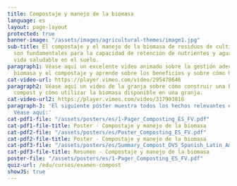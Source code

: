 ```yaml
---
title: Compostaje y manejo de la biomasa
language: es
layout: page-layout
protected: true
banner-image: "/assets/images/agricultural-themes/image1.jpg"
sub-title: El compostaje y el manejo de la biomasa de residuos de cultivos y/o estiércol
  son fundamentales para la capacidad de retención de nutrientes y agua y para una
  vida saludable en el suelo.
paragraph1: Véase aquí un excelente video animado sobre la gestión adecuada de la
  biomasa y el compostaje y aprende sobre los beneficios y sobre cómo hacerlo.
cat-video-url: https://player.vimeo.com/video/295478646
paragraph2: Véase aquí un video de la granja sobre cómo construir una buena pila de
  compost y cómo utilizar la biomasa disponible en una granja.
cat-video-url2: https://player.vimeo.com/video/317903816
paragraph-3: 'El siguiente póster muestra todos los hechos relevantes en detalle.
  Véase aquí:'
cat-pdf1-file: "/assets/posters/es/1-Pager_Composting_ES_FV.pdf"
cat-pdf1-file-title: Poster - Compostaje y manejo de la biomasa
cat-pdf2-file: "/assets/posters/es/Poster_Composting_ES_FV.pdf"
cat-pdf2-file-title: Poster - Compostaje y manejo de la biomasa
cat-pdf3-file: "/assets/posters/es/Summary_Compost_DV5_Spanish_Latin_America.pdf"
cat-pdf3-file-title: Resumen - Compostaje y manejo de la biomasa
poster-file: "/assets/posters/es/1-Pager_Composting_ES_FV.pdf"
quiz-url: /edu/cursos/examen-compost
showJS: true
---
```


